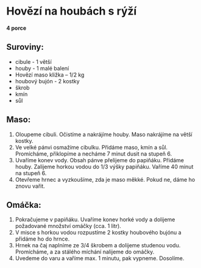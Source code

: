 # Hovězí na houbách s rýží

**4 porce**

## Suroviny:
- cibule - 1 větší
- houby - 1 malé balení
- Hovězí maso kližka – 1/2 kg
- houbový bujón - 2 kostky
- škrob
- kmín
- sůl

## Maso:
1. Oloupeme cibuli. Očistíme a nakrájíme houby. Maso nakrájíme na větší kostky.
2. Ve velké pánvi osmažíme cibulku. Přidáme maso, kmín a sůl. Promícháme, přiklopíme a necháme 7 minut dusit na stupeň 6.
3. Uvaříme konev vody. Obsah pánve přelijeme do papiňáku. Přidáme houby. Zalijeme horkou vodou do 1/3 výšky papiňáku. Vaříme 40 minut na stupeň 6.
4. Otevřeme hrnec a vyzkoušíme, zda je maso měkké. Pokud ne, dáme ho znovu vařit.

## Omáčka:
1. Pokračujeme v papiňáku. Uvaříme konev horké vody a dolijeme požadované množství omáčky (cca. 1 litr).
2. V misce s horkou vodou rozpustíme 2 kostky houbového bujónu a přidáme ho do hrnce.
3. Hrnek na čaj naplníme ze 3/4 škrobem a dolijeme studenou vodu. Promícháme, a za stálého míchání nalijeme do omáčky.
4. Uvedeme do varu a vaříme max. 1 minutu, pak vypneme. Dosolíme.
